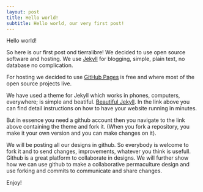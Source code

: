 ```yaml
---
layout: post
title: Hello world!
subtitle: Hello world, our very first post!
---
```


Hello world!

So here is our first post ond tierralibre!
We decided to use open source software and hosting. We use [Jekyll](https://jekyllrb.com) for blogging, simple, plain text, no database no complication.

For hosting we decided to use [GitHub Pages](https://github.com) is free and where most of the open source projects live.

We have used a theme for Jekyll which works in phones, computers, everywhere; is simple and beatiful. [Beautiful Jekyll](https://github.com/daattali/beautiful-jekyll#readme).
In the link above you can find detail instructions on how to have your website running in minutes.

But in essence you need a github account then you navigate to the link above containing the theme and fork it. (When you fork a repository, you make it your own version and you can make changes on it).

We will be posting all our designs in github. So everybody is welcome to fork it and to send changes, improvements, whatever you think is usefull. Github is a great platform to collaborate in designs. 
We will further show how we can use github to make a collaborative permaculture design and use forking and commits to communicate and share changes.

Enjoy!



